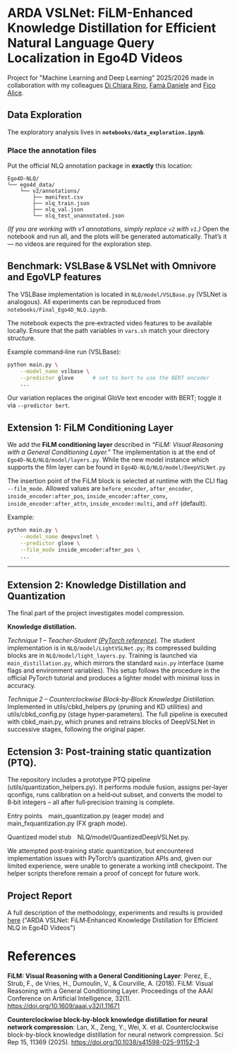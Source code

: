 ﻿# ARDA VSLNet: FiLM-Enhanced Knowledge Distillation for Efficient Natural Language Query Localization in Ego4D Videos

Project for "Machine Learning and Deep Learning" 2025/2026 made in collaboration with my colleagues [Di Chiara Rino](https://github.com/RinDiC99), [Famà Daniele](https://github.com/danielefam) and [Fico Alice](https://github.com/AliceFico).

## Data Exploration
The exploratory analysis lives in **`notebooks/data_exploration.ipynb`**.

### Place the annotation files

Put the official NLQ annotation package in **exactly** this location:

```
Ego4D-NLQ/
└── ego4d_data/
    └── v2/annotations/
        ├── manifest.csv
        ├── nlq_train.json
        ├── nlq_val.json
        └── nlq_test_unannotated.json
```

*(If you are working with v1 annotations, simply replace `v2` with `v1`.)*
Open the notebook and run all, and the plots will be generated automatically. That’s it — no videos are required for the exploration step.

## Benchmark: VSLBase & VSLNet with Omnivore and EgoVLP features

The VSLBase implementation is located in `NLQ/model/VSLBase.py` (VSLNet is analogous). All experiments can be reproduced from `notebooks/Final_Ego4D_NLQ.ipynb`.

The notebook expects the pre‑extracted video features to be available locally. Ensure that the path variables in `vars.sh` match your directory structure.

Example command‑line run (VSLBase):

```bash
python main.py \
    --model_name vslbase \
    --predictor glove      # set to bert to use the BERT encoder     
    ...
```

Our variation replaces the original GloVe text encoder with BERT; toggle it via `--predictor bert`.

## Extension 1: FiLM Conditioning Layer

We add the **FiLM conditioning layer** described in *“FiLM: Visual Reasoning with a General Conditioning Layer.”*  The implementation is at the end of `Ego4D-NLQ/NLQ/model/layers.py`. While the new model instance which supports the film layer can be found in `Ego4D-NLQ/NLQ/model/DeepVSLNet.py`

The insertion point of the FiLM block is selected at runtime with the CLI flag `--film_mode`. Allowed values are `before_encoder`, `after_encoder`, `inside_encoder:after_pos`, `inside_encoder:after_conv`, `inside_encoder:after_attn`, `inside_encoder:multi`, and `off` (default).

Example:

```bash
python main.py \
    --model_name deepvslnet \
    --predictor glove \
    --film_mode inside_encoder:after_pos \
    ...
```

---

## Extension 2: Knowledge Distillation and Quantization

The final part of the project investigates model compression.

**Knowledge distillation.**

*Technique 1 – Teacher‑Student [(PyTorch reference)](https://docs.pytorch.org/tutorials/beginner/knowledge_distillation_tutorial.html).*
The student implementation is in `NLQ/model/LightVSLNet.py`; its compressed building blocks are in `NLQ/model/light_layers.py`.  Training is launched via `main_distillation.py`, which mirrors the standard `main.py` interface (same flags and environment variables).  This setup follows the procedure in the official PyTorch tutorial and produces a lighter model with minimal loss in accuracy.

*Technique 2 – Counterclockwise Block‑by‑Block Knowledge Distillation.*
Implemented in utils/cbkd_helpers.py (pruning and KD utilities) and utils/cbkd_config.py (stage hyper‑parameters). The full pipeline is executed with cbkd_main.py, which prunes and retrains blocks of DeepVSLNet in successive stages, following the original paper.

## Ectension 3: Post‑training static quantization (PTQ).
The repository includes a prototype PTQ pipeline (utils/quantization_helpers.py). It performs module fusion, assigns per‑layer qconfigs, runs calibration on a held‑out subset, and converts the model to 8‑bit integers – all after full‑precision training is complete.

Entry points main_quantization.py (eager mode) and main_fxquantization.py (FX graph mode).

Quantized model stub NLQ/model/QuantizedDeepVSLNet.py.

We attempted post‑training static quantization, but encountered implementation issues with PyTorch’s quantization APIs and, given our limited experience, were unable to generate a working int8 checkpoint. The helper scripts therefore remain a proof of concept for future work.

## Project Report

A full description of the methodology, experiments and results is provided [here](https://github.com/AndreaLolli2912/Ego4D-NLQ/blob/main/ARDA_VSLNet__FiLM_Enhanced_Knowledge_Distillation_for_Efficient_Natural_Language_Query_Localization_in_Ego4D_Videos.pdf) ("ARDA VSLNet: FiLM‑Enhanced Knowledge Distillation for Efficient NLQ in Ego4D Videos")

# References

**FiLM: Visual Reasoning with a General Conditioning Layer**: Perez, E., Strub, F., de Vries, H., Dumoulin, V., & Courville, A. (2018). FiLM: Visual Reasoning with a General Conditioning Layer. Proceedings of the AAAI Conference on Artificial Intelligence, 32(1). https://doi.org/10.1609/aaai.v32i1.11671

**Counterclockwise block-by-block knowledge distillation for neural network compression**: Lan, X., Zeng, Y., Wei, X. et al. Counterclockwise block-by-block knowledge distillation for neural network compression. Sci Rep 15, 11369 (2025). https://doi.org/10.1038/s41598-025-91152-3
